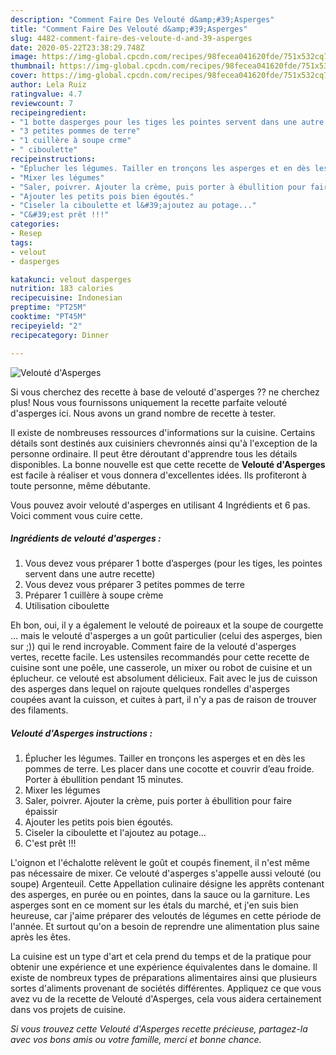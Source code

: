 ```yaml
---
description: "Comment Faire Des Velouté d&amp;#39;Asperges"
title: "Comment Faire Des Velouté d&amp;#39;Asperges"
slug: 4482-comment-faire-des-veloute-d-and-39-asperges
date: 2020-05-22T23:38:29.748Z
image: https://img-global.cpcdn.com/recipes/98fecea041620fde/751x532cq70/veloute-dasperges-photo-principale-de-la-recette.jpg
thumbnail: https://img-global.cpcdn.com/recipes/98fecea041620fde/751x532cq70/veloute-dasperges-photo-principale-de-la-recette.jpg
cover: https://img-global.cpcdn.com/recipes/98fecea041620fde/751x532cq70/veloute-dasperges-photo-principale-de-la-recette.jpg
author: Lela Ruiz
ratingvalue: 4.7
reviewcount: 7
recipeingredient:
- "1 botte dasperges pour les tiges les pointes servent dans une autre recette"
- "3 petites pommes de terre"
- "1 cuillère à soupe crme"
- " ciboulette"
recipeinstructions:
- "Éplucher les légumes. Tailler en tronçons les asperges et en dès les pommes de terre. Les placer dans une cocotte et couvrir d’eau froide. Porter à ébullition pendant 15 minutes."
- "Mixer les légumes"
- "Saler, poivrer. Ajouter la crème, puis porter à ébullition pour faire épaissir"
- "Ajouter les petits pois bien égoutés."
- "Ciseler la ciboulette et l&#39;ajoutez au potage..."
- "C&#39;est prêt !!!"
categories:
- Resep
tags:
- velout
- dasperges

katakunci: velout dasperges 
nutrition: 183 calories
recipecuisine: Indonesian
preptime: "PT25M"
cooktime: "PT45M"
recipeyield: "2"
recipecategory: Dinner

---
```



![Velouté d&#39;Asperges](https://img-global.cpcdn.com/recipes/98fecea041620fde/751x532cq70/veloute-dasperges-photo-principale-de-la-recette.jpg)

Si vous cherchez des recette à base de velouté d&#39;asperges ?? ne cherchez plus! Nous vous fournissons uniquement la recette parfaite velouté d&#39;asperges ici. Nous avons un grand nombre de recette à tester.

Il existe de nombreuses ressources d'informations sur la cuisine. Certains détails sont destinés aux cuisiniers chevronnés ainsi qu'à l'exception de la personne ordinaire. Il peut être déroutant d'apprendre tous les détails disponibles. La bonne nouvelle est que cette recette de <strong> Velouté d&#39;Asperges </strong> est facile à réaliser et vous donnera d'excellentes idées. Ils profiteront à toute personne, même débutante.

<!--inarticleads1-->

Vous pouvez avoir velouté d&#39;asperges en utilisant 4 Ingrédients et 6 pas. Voici comment vous cuire cette.

##### Ingrédients de velouté d&#39;asperges :

1. Vous devez vous préparer 1 botte d’asperges (pour les tiges, les pointes servent dans une autre recette)
1. Vous devez vous préparer 3 petites pommes de terre
1. Préparer 1 cuillère à soupe crème
1. Utilisation  ciboulette


Eh bon, oui, il y a également le velouté de poireaux et la soupe de courgette … mais le velouté d&#39;asperges a un goût particulier (celui des asperges, bien sur ;)) qui le rend incroyable. Comment faire de la velouté d&#39;asperges vertes, recette facile. Les ustensiles recommandés pour cette recette de cuisine sont une poêle, une casserole, un mixer ou robot de cuisine et un éplucheur. ce velouté est absolument délicieux. Fait avec le jus de cuisson des asperges dans lequel on rajoute quelques rondelles d&#39;asperges coupées avant la cuisson, et cuites à part, il n&#39;y a pas de raison de trouver des filaments. 

<!--inarticleads2-->

##### Velouté d&#39;Asperges instructions :

1. Éplucher les légumes. Tailler en tronçons les asperges et en dès les pommes de terre. Les placer dans une cocotte et couvrir d’eau froide. Porter à ébullition pendant 15 minutes.
1. Mixer les légumes
1. Saler, poivrer. Ajouter la crème, puis porter à ébullition pour faire épaissir
1. Ajouter les petits pois bien égoutés.
1. Ciseler la ciboulette et l&#39;ajoutez au potage...
1. C&#39;est prêt !!!


L&#39;oignon et l&#39;échalotte relèvent le goût et coupés finement, il n&#39;est même pas nécessaire de mixer. Ce velouté d&#39;asperges s&#39;appelle aussi velouté (ou soupe) Argenteuil. Cette Appellation culinaire désigne les apprêts contenant des asperges, en purée ou en pointes, dans la sauce ou la garniture. Les asperges sont en ce moment sur les étals du marché, et j&#39;en suis bien heureuse, car j&#39;aime préparer des veloutés de légumes en cette période de l&#39;année. Et surtout qu&#39;on a besoin de reprendre une alimentation plus saine après les êtes. 

<!--inarticleads1-->

<p>
La cuisine est un type d'art et cela prend du temps et de la pratique pour obtenir une expérience et une expérience équivalentes dans le domaine. Il existe de nombreux types de préparations alimentaires ainsi que plusieurs sortes d'aliments provenant de sociétés différentes. Appliquez ce que vous avez vu de la recette de Velouté d&#39;Asperges, cela vous aidera certainement dans vos projets de cuisine.
</p>

<p>
<i>Si vous trouvez cette Velouté d&#39;Asperges recette précieuse, partagez-la avec vos bons amis ou votre famille, merci et bonne chance.</i>
</p>
